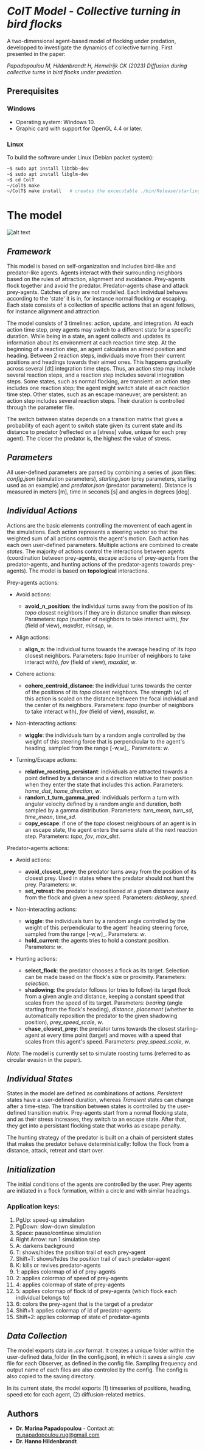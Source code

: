 # *ColT Model - Collective turning in bird flocks*  

A two-dimensional agent-based model of flocking under predation, developped to investigate the dynamics of collective turning. First presented in the paper: 

*Papadopoulou M, Hildenbrandt H, Hemelrijk CK (2023)  Diffusion during collective turns in bird flocks under predation.*

## Prerequisites

### Windows
* Operating system: Windows 10.
* Graphic card with support for OpenGL 4.4 or later.

### Linux 

To build the software under Linux (Debian packet system):
```bash
~$ sudo apt install libtbb-dev
~$ sudo apt install libglm-dev
~$ cd ColT
~/ColT$ make
~/ColT$ make install   # creates the excecutable ./bin/Release/starlings
```

# The model

![alt text](https://github.com/marinapapa/HoPE-model/blob/main/simulation_screenshot.PNG)

## _Framework_ 

This model is based on self-organization and includes bird-like and predator-like agents. Agents interact with their surrounding neighbors based on the rules of attraction, alignment and avoidance. Prey-agents flock together and avoid the predator. Predator-agents chase and attack prey-agents. Catches of prey are not modelled. Each individual behaves according to the 'state' it is in, for instance normal flocking or escaping. Each state consists of a collection of specific actions that an agent follows, for instance alignment and attraction. 

The model consists of 3 timelines: action, update, and integration. At each action time step, prey agents may switch to a different state for a specific duration. While being in a state, an agent collects and updates its information about its environment at each reaction time step. At the beginning of a reaction step, an agent calculates an aimed position and heading. Between 2 reaction steps, individuals move from their current positions and headings towards their aimed ones. This happens gradually across several [dt] integration time steps. Thus, an action step may include several reaction steps, and a reaction step includes several integration steps. Some states, such as normal flocking, are transient: an action step includes one reaction step; the agent might switch state at each reaction time step. Other states, such as an escape maneuver, are persistent: an action step includes several reaction steps. Their duration is controlled through the parameter file. 

The switch between states depends on a transition matrix that gives a probability of each agent to switch state given its current state and its distance to predator (reflected on a [stress] value, unique for each prey agent). The closer the predator is, the highest the value of stress.

## _Parameters_
All user-defined parameters are parsed by combining a series of .json files: *config.json* (simulation parameters),  *starling.json* (prey parameters, starling used as an example) and *predator.json* (predator parameters). Distance is measured in meters [m], time in seconds [s] and angles in degrees [deg].

## _Individual Actions_

Actions are the basic elements controlling the movement of each agent in the simulations. Each action represents a steering vector so that the weighted sum of all actions controls the agent's motion. Each action has each own user-defined parameters. Multiple actions are combined to create *states*. The majority of actions control the interactions between agents (coordination between prey-agents, escape actions of prey-agents from the predator-agents, and hunting actions of the predator-agents towards prey-agents). The model is based on **topological** interactions.

Prey-agents actions:
* Avoid actions: 
    * __avoid_n_position__: the individual turns away from the position of its _topo_ closest neighbors if they are in distance smaller than _minsep_. Parameters: _topo_ (number of neighbors to take interact with), _fov_ (field of view), _maxdist_, _minsep_, _w_.
  
* Align actions:
    * __align_n__: the individual turns towards the average heading of its _topo_ closest neighbors. Parameters: _topo_ (number of neighbors to take interact with), _fov_ (field of view), _maxdist_, _w_.

* Cohere actions:
    * __cohere_centroid_distance__: the individual turns towards the center of the positions of its _topo_ closest neighbors. The strength (w) of this action is scaled on the distance between the focal individual and the center of its neighbors. Parameters: _topo_ (number of neighbors to take interact with), _fov_ (field of view), _maxdist_, _w_.

* Non-interacting actions:
    * __wiggle__: the individuals turn by a random angle controlled by the weight of this steering force that is perpendicular to the agent's heading, sampled from the range [-w,w]_. Parameters: _w_.

* Turning/Escape actions:
    * __relative_roosting_persistant__: individuals are attracted towards a point defined by a distance and a direction relative to their position when they enter the state that includes this action.  Parameters: _home_dist_, _home_direction_, _w_.
    * __random_t_turn_gamma_pred__: individuals perform a turn with angular velocity defined by a random angle and duration, both sampled by a gamma distribution. Parameters: _turn_mean_, _turn_sd_, _time_mean_, _time_sd_.
    * __copy_escape__: if one of the _topo_ closest neighbours of an agent is in an escape state, the agent enters the same state at the next reaction step. Parameters: _topo_, _fov_, _max_dist_.

Predator-agents actions:
* Avoid actions: 
    * __avoid_closest_prey__: the predator turns away from the position of its closest prey. Used in states where the predator should not hunt the prey. Parameters: _w_.
    * __set_retreat__: the predator is repositioned at a given distance away from the flock and given a new speed. Parameters: _distAway_, _speed_.
   
* Non-interacting actions:
    * __wiggle__: the individuals turn by a random angle controlled by the weight of this perpendicular to the agent' heading steering force, sampled from the range [-w,w]_. Parameters: _w_.
    * __hold_current__: the agents tries to hold a constant position. Parameters: _w_.
    
* Hunting actions:
    * __select_flock__: the predator chooses a flock as its target. Selection can be made based on the flock's size or proximity. Parameters: _selection_.
    * __shadowing__: the predator follows (or tries to follow) its target flock from a given angle and distance, keeping a constant speed that scales from the speed of its target. Parameters: _bearing_ (angle starting from the flock's heading), _distance_, _placement_ (whether to automatically reposition the predator to the given shadowing position), _prey_speed_scale_, _w_.
    *  __chase_closest_prey__: the predator turns towards the closest starling-agent at every time point (target) and moves with a speed that scales from this agent's speed. Parameters: _prey_speed_scale_, _w_. 
   
    
_Note_: The model is currently set to simulate roosting turns (referred to as circular evasion in the paper). 

## _Individual States_

States in the model are defined as combinations of actions. *Persistent* states have a user-defined duration, whereas *Transient* states can change after a time-step. The transition between states is controlled by the user-defined transition matrix. Prey-agents start from a normal flocking state, and as their stress increases, they switch to an escape state. After that, they get into a persistant flocking state that works as escape penalty. 

The hunting strategy of the predator is built on a chain of persistent states that makes the predator behave deterministically: follow the flock from a distance, attack, retreat and start over.

## _Initialization_

The initial conditions of the agents are controlled by the user. Prey agents are initiated in a flock formation, within a circle and with similar headings.

### __Application keys:__

1. PgUp: speed-up simulation
2. PgDown: slow-down simulation
3. Space: pause/continue simulation
4. Right Arrow: run 1 simulation step
5. A: darkens background
6. T: shows/hides the position trail of each prey-agent
7. Shift+T: shows/hides the position trail of each predator-agent
8. K: kills or revives predator-agents
9. 1: applies colormap of id of prey-agents
10. 2: applies colormap of speed of prey-agents
11. 4: applies colormap of state of prey-agents
12. 5: applies colormap of flock id of prey-agents (which flock each individual belongs to)
13. 6: colors the prey-agent that is the target of a predator
14. Shift+1: applies colormap of id of predator-agents
15. Shift+2: applies colormap of state of predator-agents

## _Data Collection_

The model exports data in _.csv_ format. It creates a unique folder within the user-defined data_folder (in the config.json), in which it saves a single .csv file for each Observer, as defined in the config file. Sampling frequency and output name of each files are also controled by the config. The config is also copied to the saving directory. 

In its current state, the model exports (1) timeseries of positions, heading, speed etc for each agent, (2) diffusion-related metrics. 

## Authors
* **Dr. Marina Papadopoulou** - Contact at: <m.papadopoulou.rug@gmail.com>
* **Dr. Hanno Hildenbrandt** 
